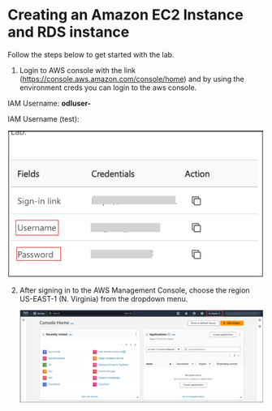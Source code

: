 # Creating an Amazon EC2 Instance and RDS instance

Follow the steps below to get started with the lab.

1. Login to AWS console with the link (https://console.aws.amazon.com/console/home) and by using the environment creds you can login to the aws console.

IAM Username: **odluser-<inject key="DeploymentID" default value="12345" enableCopy="true" />**

IAM Username (test): **<inject key="DeploymentID" value="__STATICVALUE1__" key="DeploymentID" value="__STATICVALUE2__"  enableCopy="true" />**
   
   ![](./images/userandpass.png)


2. After signing in to the AWS Management Console, choose the region US-EAST-1 (N. Virginia) from the dropdown menu.

   ![](./images/console.png)


      
      

